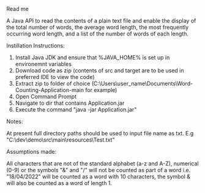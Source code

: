 Read me

A Java API to read the contents of a plain text file and enable the display of the total number of words, the average word length, the most frequently occurring word length, and a list of the number of words of each length.

Instillation Instructions: 

1. Install Java JDK and ensure that %JAVA_HOME% is set up in environemnt variables
2. Download code as zip (contents of src and target are to be used in preferred IDE to view the code) 
3. Extract zip to folder of choice (C:\Users\user_name\Documents\Word-Counting-Application-main for example)
4. Open Command Prompt
5. Navigate to dir that contains Application.jar
6. Execute the command "java -jar Application.jar"

Notes: 

At present full directory paths should be used to input file name as txt.
E.g "C:\dev\demo\src\main\resources\Test.txt"

Assumptions made: 

All characters that are not of the standard alphabet (a-z and A-Z), numerical (0-9) or the symbols "&" and "/" will not be counted as part of a word
i.e. "18/04/2022" will be counted as a word with 10 characters, the symbol & will also be counted as a word of length 1.

